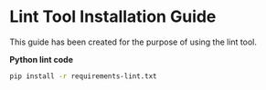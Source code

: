 # Lint Tool Installation Guide

This guide has been created for the purpose of using the lint tool.

**Python lint code**

```bash
pip install -r requirements-lint.txt
```
